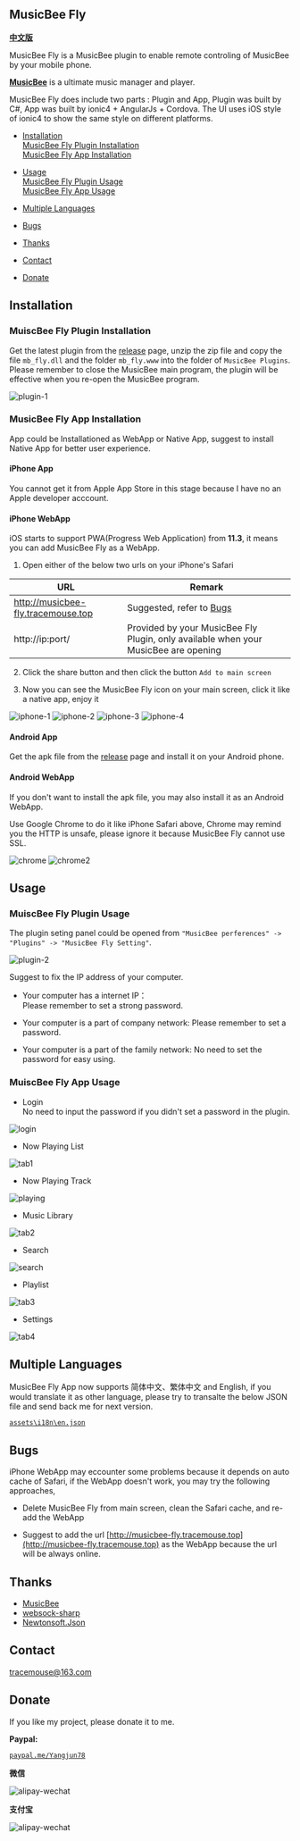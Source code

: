 ## MusicBee Fly ##

[**中文版**](README-CN.md)

MusicBee Fly is a MusicBee plugin to enable remote controling of MusicBee by your mobile phone.

[**MusicBee**](http://www.getmusicbee.com/) is a ultimate music manager and player.  

MusicBee Fly does include two parts : Plugin and App, Plugin was built by C#, App was built by ionic4 + AngularJs + Cordova. The UI uses iOS style of ionic4 to show the same style on different platforms. 

- [Installation](#Installation)  
  [MusicBee Fly Plugin Installation](#MuiscBee-Fly-Plugin-Installation)   
  [MusicBee Fly App Installation](#MuiscBee-Fly-App-Installation)   

- [Usage](#Usage)   
  [MusicBee Fly Plugin Usage](#MuiscBee-Fly-Plugin-Usage)  
  [MusicBee Fly App Usage](#MuiscBee-Fly-App-Usage)   

- [Multiple Languages](#Multiple-Languages)

- [Bugs](#Bugs)

- [Thanks](#Thanks)

- [Contact](#Contact)

- [Donate](#Donate)

## Installation ##

### MuiscBee Fly Plugin Installation ###

Get the latest plugin from the [release](https://github.com/tracemouse/MusicBeeFly/releases) page,
unzip the zip file and copy the file `mb_fly.dll` and the folder `mb_fly.www` into the folder of `MusicBee Plugins`.
Please remember to close the MusicBee main program, the plugin will be effective when you re-open the MusicBee program. 

![plugin-1](https://tracemouse.github.io/MusicBeeFly/docs/plugin-1.png)

### MusicBee Fly App Installation ###

App could be Installationed as WebApp or Native App, suggest to install Native App for better user experience.

#### iPhone App ####

You cannot get it from Apple App Store in this stage because I have no an Apple developer acccount.

#### iPhone WebApp ####

iOS starts to support PWA(Progress Web Application) from **11.3**, it means you can add MusicBee Fly as a WebApp.  
 
1) Open either of the below two urls on your iPhone's Safari

URL  | Remark
 ---- | -----  
http://musicbee-fly.tracemouse.top  |  Suggested, refer to [Bugs](#Bugs)
http://ip:port/  |  Provided by your MusicBee Fly Plugin, only available when your MusicBee are opening

2) Click the share button and then click the button `Add to main screen`

3) Now you can see the MusicBee Fly icon on your main screen, click it like a native app, enjoy it

![iphone-1](https://tracemouse.github.io/MusicBeeFly/docs/iphone-1.png)
![iphone-2](https://tracemouse.github.io/MusicBeeFly/docs/iphone-2.png)
![iphone-3](https://tracemouse.github.io/MusicBeeFly/docs/iphone-3.png)
![iphone-4](https://tracemouse.github.io/MusicBeeFly/docs/iphone-4.png)

#### Android App ####

Get the apk file from the [release](https://github.com/tracemouse/MusicBeeFly/releases) page and install it on your Android phone.

#### Android WebApp ####

If you don't want to install the apk file, you may also install it as an Android WebApp. 

Use Google Chrome to do it like iPhone Safari above, Chrome may remind you the HTTP is unsafe, please ignore it because MusicBee Fly cannot use SSL.

![chrome](https://tracemouse.github.io/MusicBeeFly/docs/chrome.png)
![chrome2](https://tracemouse.github.io/MusicBeeFly/docs/chrome-2.png)

## Usage ##

### MuiscBee Fly Plugin Usage ###

The plugin seting panel could be opened from `"MusicBee perferences" -> "Plugins" -> "MusicBee Fly Setting"`. 

![plugin-2](https://tracemouse.github.io/MusicBeeFly/docs/plugin-2.png)

Suggest to fix the IP address of your computer.

- Your computer has a internet IP：  
Please remember to set a strong password.

- Your computer is a part of company network:
Please remember to set a password.

- Your computer is a part of the family network: 
No need to set the password for easy using.

### MuiscBee Fly App Usage ###

- Login  
No need to input the password if you didn't set a password in the plugin.

![login](https://tracemouse.github.io/MusicBeeFly/docs/login.png)

- Now Playing List  

![tab1](https://tracemouse.github.io/MusicBeeFly/docs/tab1.png)

- Now Playing Track

![playing](https://tracemouse.github.io/MusicBeeFly/docs/playing.png)

- Music Library  

![tab2](https://tracemouse.github.io/MusicBeeFly/docs/tab2.png)

- Search  

![search](https://tracemouse.github.io/MusicBeeFly/docs/search.png)

- Playlist  

![tab3](https://tracemouse.github.io/MusicBeeFly/docs/tab3.png)

- Settings

![tab4](https://tracemouse.github.io/MusicBeeFly/docs/tab4.png)
 

## Multiple Languages ##

MusicBee Fly App now supports 简体中文、繁体中文 and English, if you would translate it as other language, please try to transalte the below JSON file and send back me for next version.

[`assets\i18n\en.json`](https://tracemouse.github.io/MusicBeeFly/assets/i18n/en.json)

## Bugs ##

iPhone WebApp may eccounter some problems because it depends on auto cache of Safari, if the WebApp doesn't work, you may try the following approaches,

- Delete MusicBee Fly from main screen, clean the Safari cache, and re-add the WebApp

- Suggest to add the url [http://musicbee-fly.tracemouse.top](http://musicbee-fly.tracemouse.top)  as the WebApp because the url will be always online.

## Thanks ##

- [MusicBee](http://www.getmusicbee.com/) 
- [websock-sharp](https://github.com/sta/websocket-sharp)
- [Newtonsoft.Json](https://github.com/JamesNK/Newtonsoft.Json)


## Contact ##

<tracemouse@163.com>

## Donate ##

If you like my project, please donate it to me.

**Paypal:**  

[`paypal.me/Yangjun78`](https://paypal.me/Yangjun78)

**微信**

![alipay-wechat](https://tracemouse.github.io/MusicBeeFly/docs/wechat.png)

**支付宝**

![alipay-wechat](https://tracemouse.github.io/MusicBeeFly/docs/alipay.png)